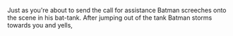 Just as you're about to send the call for assistance 
Batman screeches onto the scene in his bat-tank.
After jumping out of the tank Batman storms towards you and yells,